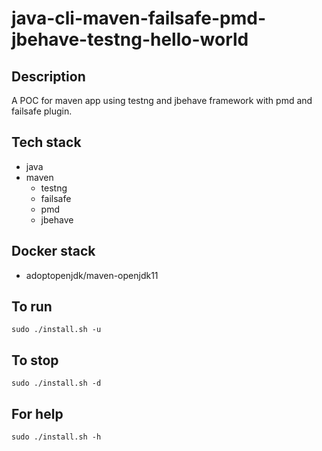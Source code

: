 # java-cli-maven-failsafe-pmd-jbehave-testng-hello-world

## Description
A POC for maven app using testng
and jbehave framework with pmd
and failsafe plugin.

## Tech stack
- java
- maven
  - testng
  - failsafe
  - pmd
  - jbehave

## Docker stack
- adoptopenjdk/maven-openjdk11

## To run
`sudo ./install.sh -u`

## To stop
`sudo ./install.sh -d`

## For help
`sudo ./install.sh -h`
